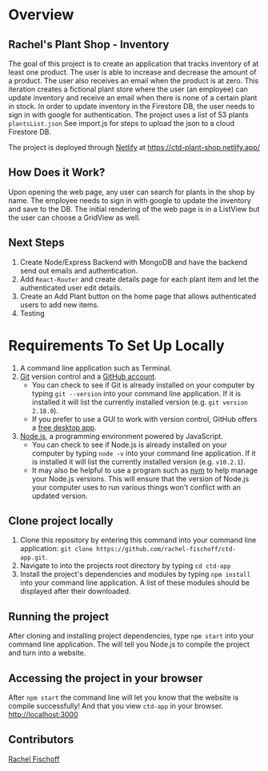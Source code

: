 # Overview 

## Rachel's Plant Shop - Inventory 
The goal of this project is to create an application that tracks inventory of at least one product. The user is able to increase and decrease the amount of a product. The user also receives an email when the product is at zero. This iteration creates a fictional plant store where the user (an employee) can update inventory and receive an email when there is none of a certain plant in stock. In order to update inventory in the Firestore DB, the user needs to sign in with google for authentication. The project uses a list of 53 plants `plantsList.json` See import.js for steps to upload the json to a cloud Firestore DB.

The project is deployed through [Netlify](https://ctd-plant-shop.netlify.app/) at https://ctd-plant-shop.netlify.app/

## How Does it Work?
Upon opening the web page, any user can search for plants in the shop by name. The employee needs to sign in with google to update the inventory and save to the DB. The initial rendering of the web page is in a ListView but the user can choose a GridView as well. 

## Next Steps
1. Create Node/Express Backend with MongoDB and have the backend send out emails and authentication.
1. Add `React-Router` and create details page for each plant item and let the authenticated user edit details. 
1. Create an Add Plant button on the home page that allows authenticated users to add new items. 
1. Testing

# Requirements To Set Up Locally
1. A command line application such as Terminal.
1. [Git](https://git-scm.com/) version control and a [GitHub account](https://github.com/).
    - You can check to see if Git is already installed on your computer by typing `git --version` into your command line application. If it is installed it will list the currently installed version (e.g. `git version 2.18.0`).
    - If you prefer to use a GUI to work with version control, GitHub offers a [free desktop app](https://desktop.github.com).
1. [Node.js](https://nodejs.org/en/), a programming environment powered by JavaScript.
    - You can check to see if Node.js is already installed on your computer by typing `node -v` into your command line application. If it is installed it will list the currently installed version (e.g. `v10.2.1`). 
    - It may also be helpful to use a program such as [nvm](https://github.com/creationix/nvm) to help manage your Node.js versions. This will ensure that the version of Node.js your computer uses to run various things won't conflict with an updated version.

## Clone project locally 
1. Clone this repository by entering this command into your command line application: `git clone https://github.com/rachel-fischoff/ctd-app.git`. 
1. Navigate to into the projects root directory by typing `cd ctd-app`
1. Install the project's dependencies and modules by typing `npm install` into your command line application. A list of these modules should be displayed after their downloaded. 

## Running the project
After cloning and installing project dependencies, type `npm start` into your command line application. The will tell you Node.js to compile the project and turn into a website.

## Accessing the project in your browser
After `npm start` the command line will let you know that the website is compile successfully! And that you view `ctd-app` in your browser. [http://localhost:3000]( http://localhost:3000)

## Contributors
[Rachel Fischoff](https://github.com/rachel-fischoff)
